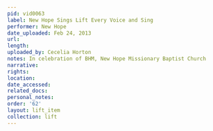 ```yaml
---
pid: vid0063
label: New Hope Sings Lift Every Voice and Sing
performer: New Hope
date_uploaded: Feb 24, 2013
url: 
length: 
uploaded_by: Cecelia Horton
notes: In celebration of BHM, New Hope Missionary Baptist Church
narrative: 
rights: 
location: 
date_accessed: 
related_docs: 
personal_notes: 
order: '62'
layout: lift_item
collection: lift
---
```

